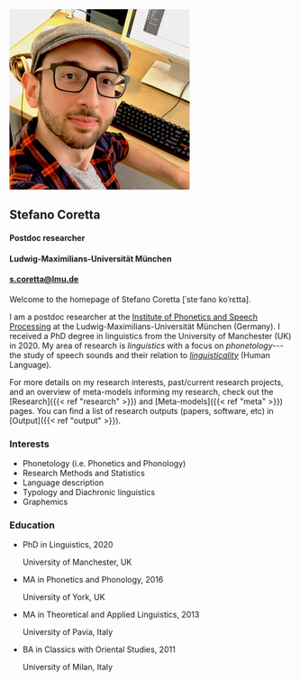 ---
---

<div class="cols-2">
  <div class="col-left">
  <img class="avatar" src="/img/avatar.png" alt="Avatar">
  </div>
  <div class="col-right">
    <div class="avatar-info">
      <h2>Stefano Coretta</h2>
      <h4>Postdoc researcher</h4>
      <h4 id="institute">Ludwig-Maximilians-Universität München</h4>
      <h4 id="my-email"><a href = "mailto: s.coretta@lmu.de">s.coretta@lmu.de</a></h4>
      <a href="https://twitter.com/StefanoCoretta"><i class="fa fa-2x fa-twitter"></i></a> <a href="https://github.com/stefanocoretta"><i class="fa fa-2x fa-github"></i></a> <a href="https://osf.io/profile/"><i class="ai ai-osf ai-2x"></i></a>
    </div>
  </div>
</div>

Welcome to the homepage of Stefano Coretta [ˈsteˑfano koˈrɛtta].

I am a postdoc researcher at the [Institute of Phonetics and Speech Processing](https://www.phonetik.uni-muenchen.de/) at the Ludwig-Maximilians-Universität München (Germany).
I received a PhD degree in linguistics from the University of Manchester (UK) in 2020.
My area of research is *linguistics* with a focus on *phonetology*---the study of speech sounds and their relation to [*linguisticality*](https://doi.org/10.3389/fpsyg.2019.03056) (Human Language).

For more details on my research interests, past/current research projects, and an overview of meta-models informing my research, check out the [Research]({{< ref "research" >}}) and [Meta-models]({{< ref "meta" >}}) pages.
You can find a list of research outputs (papers, software, etc) in [Output]({{< ref "output" >}}).

<div class="cols-2">
<div class="col-left">
<h3>Interests</h3>
<ul class="ul-interests">
  <li>Phonetology (i.e. Phonetics and Phonology)</li>
  <li>Research Methods and Statistics</li>
  <li>Language description</li>
  <li>Typology and Diachronic linguistics</li>
  <li>Graphemics</li>
</ul>
</div>
<div class="col-right">
<h3>Education</h3>
<ul class="ul-interests">
  <li>
    <div class="description">
      <p class="course">PhD in Linguistics, 2020</p>
      <p class="institution">University of Manchester, UK</p>
    </div>
  </li>

  <li>
    <div class="description">
      <p class="course">MA in Phonetics and Phonology, 2016</p>
      <p class="institution">University of York, UK</p>
    </div>
  </li>

  <li>
    <div class="description">
      <p class="course">MA in Theoretical and Applied Linguistics, 2013</p>
      <p class="institution">University of Pavia, Italy</p>
    </div>
  </li>

  <li>
    <div class="description">
      <p class="course">BA in Classics with Oriental Studies, 2011</p>
      <p class="institution">University of Milan, Italy</p>
    </div>
  </li>
 </ul>
 </div>
</div>
